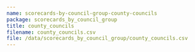 ```yaml
---
name: scorecards-by-council-group-county-councils
package: scorecards_by_council_group
title: county_councils
filename: county_councils.csv
file: /data/scorecards_by_council_group/county_councils.csv
---
```

